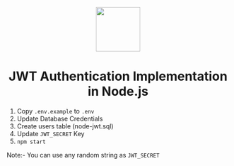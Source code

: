 <p align="center"><img src="https://jwt.io/img/pic_logo.svg" width="100"></p> 
  
### <h1 align="center" id="heading">JWT Authentication Implementation in Node.js</h1>

1. Copy `.env.example` to `.env`
2. Update Database Credentials
3. Create users table (node-jwt.sql)
4. Update `JWT_SECRET` Key 
5. `npm start`

Note:- You can use any random string as `JWT_SECRET`